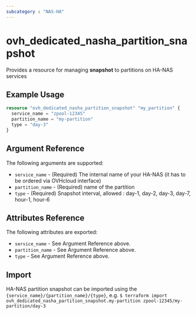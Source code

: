 ```yaml
---
subcategory : "NAS-HA"
---
```


# ovh_dedicated_nasha_partition_snapshot

Provides a resource for managing **snapshot** to partitions on HA-NAS services

## Example Usage

```terraform
resource "ovh_dedicated_nasha_partition_snapshot" "my_partition" {
  service_name = "zpool-12345"
  partition_name = "my-partition"
  type = "day-3"
}
```

## Argument Reference

The following arguments are supported:

* `service_name` - (Required) The internal name of your HA-NAS (it has to be ordered via OVHcloud interface)
* `partition_name` - (Required) name of the partition
* `type` - (Required) Snapshot interval, allowed : day-1, day-2, day-3, day-7, hour-1, hour-6

## Attributes Reference

The following attributes are exported:

* `service_name` - See Argument Reference above.
* `partition_name` - See Argument Reference above.
* `type` - See Argument Reference above.

## Import

HA-NAS partition snapshot can be imported using the `{service_name}/{partition_name}/{type}`, e.g.
`$ terraform import ovh_dedicated_nasha_partition_snapshot.my-partition zpool-12345/my-partition/day-3`
